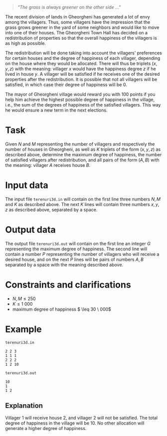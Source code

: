 > *“The grass is always greener on the other side ...”*

The recent division of lands in Gheorgheni has generated a lot of envy among the villagers. Thus, some villagers have the impression that the grass grows greener in the yard of some neighbors and would like to move into one of their houses. The Gheorgheni Town Hall has decided on a redistribution of properties so that the overall happiness of the villagers is as high as possible.

The redistribution will be done taking into account the villagers' preferences for certain houses and the degree of happiness of each villager, depending on the house where they would be allocated. There will thus be triplets $(x, y, z)$ with the meaning: villager $x$ would have the happiness degree $z$ if he lived in house $y$. A villager will be satisfied if he receives one of the desired properties after the redistribution. It is possible that not all villagers will be satisfied, in which case their degree of happiness will be $0$.

The mayor of Gheorgheni village would reward you with 100 points if you help him achieve the highest possible degree of happiness in the village, i.e., the sum of the degrees of happiness of the satisfied villagers. This way he would ensure a new term in the next elections.

# Task

Given $N$ and $M$ representing the number of villagers and respectively the number of houses in Gheorgheni, as well as $K$ triplets of the form $(x, y, z)$ as described above, determine the maximum degree of happiness, the number of satisfied villagers after redistribution, and all pairs of the form $(A, B)$ with the meaning: villager $A$ receives house $B$.

# Input data

The input file `terenuri3d.in` will contain on the first line three numbers $N, M$ and $K$ as described above. The next $K$ lines will contain three numbers $x, y, z$ as described above, separated by a space.

# Output data

The output file `terenuri3d.out` will contain on the first line an integer $G$ representing the maximum degree of happiness. The second line will contain a number $P$ representing the number of villagers who will receive a desired house, and on the next $P$ lines will be pairs of numbers $A, B$ separated by a space with the meaning described above.

# Constraints and clarifications
* $N, M \leq 250$
* $K \leq 1 \ 000$
* maximum degree of happiness $ \leq 30 \ 000$
 
# Example

`terenuri3d.in`
```
2 2 3
1 1 1
2 2 2
1 2 10
```
`terenuri3d.out`
```
10
1
1 2
```

## Explanation

Villager $1$ will receive house $2$, and villager $2$ will not be satisfied. The total degree of happiness in the village will be $10$. No other allocation will generate a higher degree of happiness.